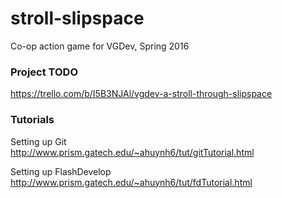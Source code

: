 # stroll-slipspace
Co-op action game for VGDev, Spring 2016

### Project TODO
https://trello.com/b/I5B3NJAl/vgdev-a-stroll-through-slipspace

### Tutorials
Setting up Git  
http://www.prism.gatech.edu/~ahuynh6/tut/gitTutorial.html

Setting up FlashDevelop  
http://www.prism.gatech.edu/~ahuynh6/tut/fdTutorial.html